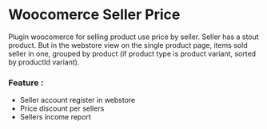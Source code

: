 <h1 id="wc-seller-price">Woocomerce Seller Price</h1>

<p>Plugin woocomerce for selling product use price by seller. Seller has a stout product. But in the webstore view on the single product page, items sold seller in one, 
grouped by product (if product type is product variant, sorted by productId variant). </p>

<h3>Feature :</h3>
<ul>
  <li>Seller account register in webstore</li>
  <li>Price discount per sellers</li>
  <li>Sellers income report </li>
</ul>
